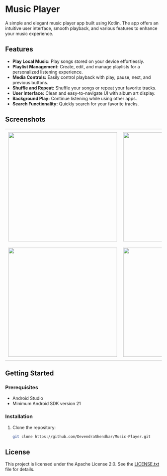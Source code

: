 # Music Player

A simple and elegant music player app built using Kotlin. The app offers an intuitive user interface, smooth playback, and various features to enhance your music experience.

## Features

- **Play Local Music:** Play songs stored on your device effortlessly.
- **Playlist Management:** Create, edit, and manage playlists for a personalized listening experience.
- **Media Controls:** Easily control playback with play, pause, next, and previous buttons.
- **Shuffle and Repeat:** Shuffle your songs or repeat your favorite tracks.
- **User Interface:** Clean and easy-to-navigate UI with album art display.
- **Background Play:** Continue listening while using other apps.
- **Search Functionality:** Quickly search for your favorite tracks.

## Screenshots

<table>
  <tr>
    <td style="padding: 10px;">
      <img src="https://github.com/user-attachments/assets/debc01d9-19ac-41d3-8450-2033030ff433" width="350" />
    </td>
    <td style="padding: 10px;">
      <img src="https://github.com/user-attachments/assets/6443871b-bb68-4a69-91ad-062b800d0d03" width="350" />
    </td>
    <td style="padding: 10px;">
      <img src="https://github.com/user-attachments/assets/4b64d43c-a34d-4a0d-b470-1e556c9fc8d7" width="350" />
    </td>
  </tr>
  <tr>
    <td style="padding: 10px;">
      <img src="https://github.com/user-attachments/assets/14d3ecd2-cf21-45f4-ac7c-64a069f89922" width="350" />
    </td>
    <td style="padding: 10px;">
      <img src="https://github.com/user-attachments/assets/c48cf883-e30a-4678-9287-41d3de6b9b61" width="350" />
    </td>
    <td style="padding: 10px;">
      <img src="https://github.com/user-attachments/assets/c354f235-a8d8-4ef8-805f-897e51e1c2a8" width="350" />
    </td>
  </tr>
</table>

## Getting Started

### Prerequisites

- Android Studio
- Minimum Android SDK version 21

### Installation

1. Clone the repository:
   ```bash
   git clone https://github.com/DevendraShendkar/Music-Player.git


## License

This project is licensed under the Apache License 2.0. See the [LICENSE.txt](LICENSE.txt) file for details.   
